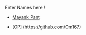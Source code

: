 Enter Names here !
- [Mayank Pant](https://github.com/obiwan04kanobi)

- [OP] (https://github.com/Om167)
